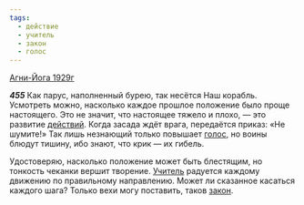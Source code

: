 ```yaml
---
tags:
  - действие
  - учитель
  - закон
  - голос
---
```


[Агни-Йога 1929г](https://127.0.0.1:4002/agni/1929)

___455___
Как парус, наполненный бурею, так несётся Наш корабль. Усмотреть можно, насколько каждое прошлое положение было проще настоящего. Это не значит, что настоящее тяжело и плохо, — это развитие [действий](../../../tags/#действие). Когда засада ждёт врага, передаётся приказ: «Не шумите!» Так лишь незнающий только повышает [голос](../../../tags/#голос), но воины блюдут тишину, ибо знают, что крик — их гибель.   

Удостоверяю, насколько положение может быть блестящим, но тонкость чеканки вершит творение. [Учитель](../../../tags/#учитель) радуется каждому движению по правильному направлению. Может ли сказанное касаться каждого шага? Только вехи могу поставить, таков [закон](../../../tags/#закон).